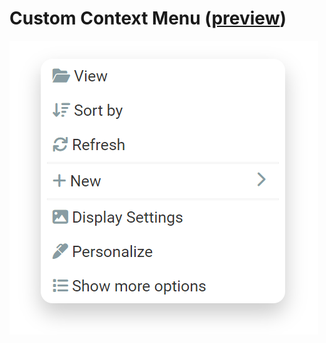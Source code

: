 # Custom Context Menu ([preview](https://code-architects.github.io/custom-context-menu/))

![Custom Context Menu](preview.png)